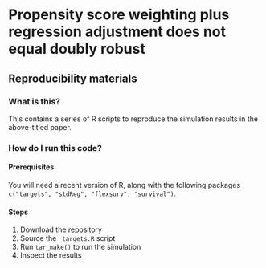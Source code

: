 # Propensity score weighting plus regression adjustment does not equal doubly robust
## Reproducibility materials

### What is this?

This contains a series of R scripts to reproduce the simulation results in the above-titled paper. 

### How do I run this code? 

#### Prerequisites
You will need a recent version of R, along with the following packages `c("targets", "stdReg", "flexsurv", "survival")`. 

#### Steps

1. Download the repository
2. Source the `_targets.R` script
3. Run `tar_make()` to run the simulation
4. Inspect the results

